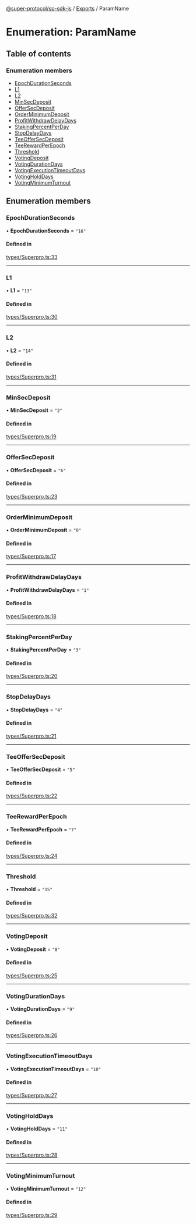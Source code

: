 [@super-protocol/sp-sdk-js](../README.md) / [Exports](../modules.md) / ParamName

# Enumeration: ParamName

## Table of contents

### Enumeration members

- [EpochDurationSeconds](ParamName.md#epochdurationseconds)
- [L1](ParamName.md#l1)
- [L2](ParamName.md#l2)
- [MinSecDeposit](ParamName.md#minsecdeposit)
- [OfferSecDeposit](ParamName.md#offersecdeposit)
- [OrderMinimumDeposit](ParamName.md#orderminimumdeposit)
- [ProfitWithdrawDelayDays](ParamName.md#profitwithdrawdelaydays)
- [StakingPercentPerDay](ParamName.md#stakingpercentperday)
- [StopDelayDays](ParamName.md#stopdelaydays)
- [TeeOfferSecDeposit](ParamName.md#teeoffersecdeposit)
- [TeeRewardPerEpoch](ParamName.md#teerewardperepoch)
- [Threshold](ParamName.md#threshold)
- [VotingDeposit](ParamName.md#votingdeposit)
- [VotingDurationDays](ParamName.md#votingdurationdays)
- [VotingExecutionTimeoutDays](ParamName.md#votingexecutiontimeoutdays)
- [VotingHoldDays](ParamName.md#votingholddays)
- [VotingMinimumTurnout](ParamName.md#votingminimumturnout)

## Enumeration members

### EpochDurationSeconds

• **EpochDurationSeconds** = `"16"`

#### Defined in

[types/Superpro.ts:33](https://github.com/Super-Protocol/sp-sdk-js/blob/94e36db/src/types/Superpro.ts#L33)

___

### L1

• **L1** = `"13"`

#### Defined in

[types/Superpro.ts:30](https://github.com/Super-Protocol/sp-sdk-js/blob/94e36db/src/types/Superpro.ts#L30)

___

### L2

• **L2** = `"14"`

#### Defined in

[types/Superpro.ts:31](https://github.com/Super-Protocol/sp-sdk-js/blob/94e36db/src/types/Superpro.ts#L31)

___

### MinSecDeposit

• **MinSecDeposit** = `"2"`

#### Defined in

[types/Superpro.ts:19](https://github.com/Super-Protocol/sp-sdk-js/blob/94e36db/src/types/Superpro.ts#L19)

___

### OfferSecDeposit

• **OfferSecDeposit** = `"6"`

#### Defined in

[types/Superpro.ts:23](https://github.com/Super-Protocol/sp-sdk-js/blob/94e36db/src/types/Superpro.ts#L23)

___

### OrderMinimumDeposit

• **OrderMinimumDeposit** = `"0"`

#### Defined in

[types/Superpro.ts:17](https://github.com/Super-Protocol/sp-sdk-js/blob/94e36db/src/types/Superpro.ts#L17)

___

### ProfitWithdrawDelayDays

• **ProfitWithdrawDelayDays** = `"1"`

#### Defined in

[types/Superpro.ts:18](https://github.com/Super-Protocol/sp-sdk-js/blob/94e36db/src/types/Superpro.ts#L18)

___

### StakingPercentPerDay

• **StakingPercentPerDay** = `"3"`

#### Defined in

[types/Superpro.ts:20](https://github.com/Super-Protocol/sp-sdk-js/blob/94e36db/src/types/Superpro.ts#L20)

___

### StopDelayDays

• **StopDelayDays** = `"4"`

#### Defined in

[types/Superpro.ts:21](https://github.com/Super-Protocol/sp-sdk-js/blob/94e36db/src/types/Superpro.ts#L21)

___

### TeeOfferSecDeposit

• **TeeOfferSecDeposit** = `"5"`

#### Defined in

[types/Superpro.ts:22](https://github.com/Super-Protocol/sp-sdk-js/blob/94e36db/src/types/Superpro.ts#L22)

___

### TeeRewardPerEpoch

• **TeeRewardPerEpoch** = `"7"`

#### Defined in

[types/Superpro.ts:24](https://github.com/Super-Protocol/sp-sdk-js/blob/94e36db/src/types/Superpro.ts#L24)

___

### Threshold

• **Threshold** = `"15"`

#### Defined in

[types/Superpro.ts:32](https://github.com/Super-Protocol/sp-sdk-js/blob/94e36db/src/types/Superpro.ts#L32)

___

### VotingDeposit

• **VotingDeposit** = `"8"`

#### Defined in

[types/Superpro.ts:25](https://github.com/Super-Protocol/sp-sdk-js/blob/94e36db/src/types/Superpro.ts#L25)

___

### VotingDurationDays

• **VotingDurationDays** = `"9"`

#### Defined in

[types/Superpro.ts:26](https://github.com/Super-Protocol/sp-sdk-js/blob/94e36db/src/types/Superpro.ts#L26)

___

### VotingExecutionTimeoutDays

• **VotingExecutionTimeoutDays** = `"10"`

#### Defined in

[types/Superpro.ts:27](https://github.com/Super-Protocol/sp-sdk-js/blob/94e36db/src/types/Superpro.ts#L27)

___

### VotingHoldDays

• **VotingHoldDays** = `"11"`

#### Defined in

[types/Superpro.ts:28](https://github.com/Super-Protocol/sp-sdk-js/blob/94e36db/src/types/Superpro.ts#L28)

___

### VotingMinimumTurnout

• **VotingMinimumTurnout** = `"12"`

#### Defined in

[types/Superpro.ts:29](https://github.com/Super-Protocol/sp-sdk-js/blob/94e36db/src/types/Superpro.ts#L29)
